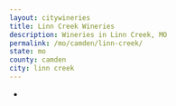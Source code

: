```yaml
---
layout: citywineries
title: Linn Creek Wineries
description: Wineries in Linn Creek, MO
permalink: /mo/camden/linn-creek/
state: mo
county: camden
city: linn creek
---
```

-
